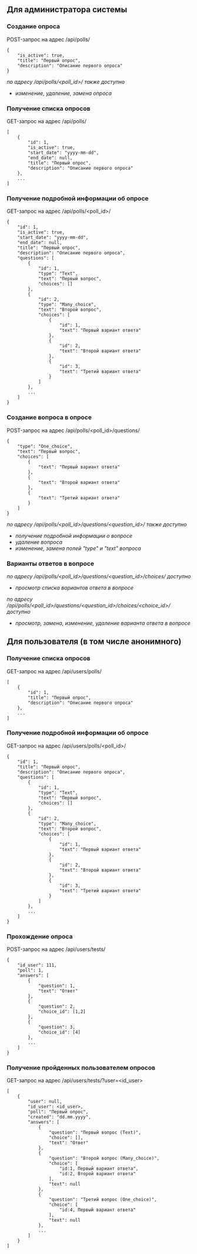 ## Для администратора системы

### Создание опроса
POST-запрос на адрес /api/polls/
```
{
    "is_active": true,
    "title": "Первый опрос",
    "description": "Описание первого опроса"
}
```
*по адресу /api/polls/<poll_id>/ также доступно*
- *изменение, удаление, замена опроса*
### Получение списка опросов
GET-запрос на адрес /api/polls/
```
[
    {
        "id": 1,
        "is_active": true,
        "start_date": "yyyy-mm-dd",
        "end_date": null,
        "title": "Первый опрос",
        "description": "Описание первого опроса"
    },
    ...
]
```

### Получение подробной информации об опросе
GET-запрос на адрес /api/polls/<poll_id>/
```
{
    "id": 1,
    "is_active": true,
    "start_date": "yyyy-mm-dd",
    "end_date": null,
    "title": "Первый опрос",
    "description": "Описание первого опроса",
    "questions": [
        {
            "id": 1,
            "type": "Text",
            "text": "Первый вопрос",
            "choices": []
        },
        {
            "id": 2,
            "type": "Many_choice",
            "text": "Второй вопрос",
            "choices": [
                {
                    "id": 1,
                    "text": "Первый вариант ответа"
                },
                {
                    "id": 2,
                    "text": "Второй вариант ответа"
                },
                {
                    "id": 3,
                    "text": "Третий вариант ответа"
                }
            ]
        },
        ...
    ]
}
```

### Создание вопроса в опросе
POST-запрос на адрес /api/polls/<poll_id>/questions/
```
{
    "type": "One_choice",
    "text": "Первый вопрос",
    "choices": [
        {
            "text": "Первый вариант ответа"
        },
        {
            "text": "Второй вариант ответа"
        },
        {
            "text": "Третий вариант ответа"
        }
    ]
}
```
*по адресу /api/polls/<poll_id>/questions/<question_id>/ также доступно*
- *получение подробной информации о вопросе*
- *удаление вопроса*
- *изменение, замена полей "type" и "text" вопроса*

### Варианты ответов в вопросе
*по адресу /api/polls/<poll_id>/questions/<question_id>/choices/ доступно*
- *просмотр списка вариантов ответа в вопросе*

*по адресу /api/polls/<poll_id>/questions/<question_id>/choices/<choice_id>/ доступно*
- *просмотр, замена, изменение, удаление варианта ответа в вопросе*

## Для пользователя (в том числе анонимного)
### Получение списка опросов
GET-запрос на адрес /api/users/polls/
```
[
    {
        "id": 1,
        "title": "Первый опрос",
        "description": "Описание первого опроса"
    },
    ...
]
```

### Получение подробной информации об опросе
GET-запрос на адрес /api/users/polls/<poll_id>/
```
{
    "id": 1,
    "title": "Первый опрос",
    "description": "Описание первого опроса",
    "questions": [
        {
            "id": 1,
            "type": "Text",
            "text": "Первый вопрос",
            "choices": []
        },
        {
            "id": 2,
            "type": "Many_choice",
            "text": "Второй вопрос",
            "choices": [
                {
                    "id": 1,
                    "text": "Первый вариант ответа"
                },
                {
                    "id": 2,
                    "text": "Второй вариант ответа"
                },
                {
                    "id": 3,
                    "text": "Третий вариант ответа"
                }
            ]
        },
        ...
    ]
}
```

### Прохождение опроса
POST-запрос на адрес /api/users/tests/
```
{
    "id_user": 111,
    "poll": 1,
    "answers": [
        {
            "question": 1,
            "text": "Ответ"
        },
        {
            "question": 2,
            "choice_id": [1,2]
        },
        {
            "question": 3,
            "choice_id": [4]
        },
        ...
    ]
}
```

### Получение пройденных пользователем опросов
GET-запрос на адрес /api/users/tests/?user=<id_user>
```
[
    {
        "user": null,
        "id_user": <id_user>,
        "poll": "Первый опрос",
        "created": "dd.mm.yyyy",
        "answers": [
            {
                "question": "Первый вопрос (Text)",
                "choice": [],
                "text": "Ответ"
            },
            {
                "question": "Второй вопрос (Many_choice)",
                "choice": [
                    "id:1, Первый вариант ответа",
                    "id:2, Второй вариант ответа"
                ],
                "text": null
            },
            {
                "question": "Третий вопрос (One_choice)",
                "choice": [
                    "id:4, Первый вариант ответа"
                ],
                "text": null
            },
            ...
        ]
    }
]
```